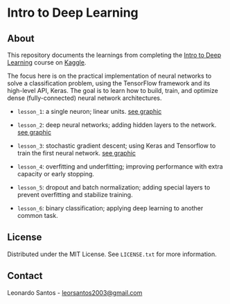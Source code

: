 # Intro to Deep Learning
  
## About

This repository documents the learnings from completing the [Intro to Deep Learning](https://www.kaggle.com/learn/intro-to-deep-learning) course on [Kaggle](https://www.kaggle.com/).

The focus here is on the practical implementation of neural networks to solve a classification problem, using the TensorFlow framework and its high-level API, Keras. The goal is to learn how to build, train, and optimize dense (fully-connected) neural network architectures.

* `lesson_1`: a single neuron; linear units. [see graphic](https://github.com/leosantos2003/Intro-to-Deep-Learning/tree/main/lesson_1)

* `lesson_2`: deep neural networks; adding hidden layers to the network. [see graphic](https://github.com/leosantos2003/Intro-to-Deep-Learning/tree/main/lesson_2)

* `lesson_3`: stochastic gradient descent; using Keras and Tensorflow to train the first neural network. [see graphic](https://github.com/leosantos2003/Intro-to-Deep-Learning/tree/main/lesson_3)
 
* `lesson_4`: overfitting and underfitting; improving performance with extra capacity or early stopping.
 
* `lesson_5`: dropout and batch normalization; adding special layers to prevent overfitting and stabilize training.
 
* `lesson_6`: binary classification; applying deep learning to another common task.

## License

Distributed under the MIT License. See `LICENSE.txt` for more information.

## Contact

Leonardo Santos - <leorsantos2003@gmail.com>
